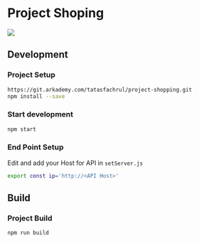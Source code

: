 # Project Shoping
![](name-of-giphy.gif)
## Development
### Project Setup
```bash
https://git.arkademy.com/tatasfachrul/project-shopping.git
npm install --save
```

### Start development
```bash
npm start
```

### End Point Setup
Edit and add your Host for API in `setServer.js`
```bash
export const ip='http://<API Host>'
```

## Build
### Project Build
```bash
npm run build
```